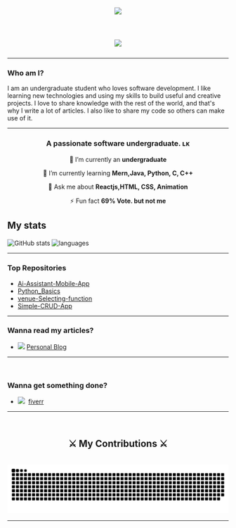<h1 align="center">
    <img src="https://user-images.githubusercontent.com/74038190/216654116-d0e8d227-7977-4edc-8d36-63461bda9503.gif" width = 150px />
</h1>

<h1 align="center">
    <img src="https://readme-typing-svg.herokuapp.com/?font=poppins&size=35&color=057600FF&center=true&vCenter=true&width=500&height=70&duration=4000&lines=Hi+There!+🤗;+I'm+Thanuja+Nipun!;" />
</h1>
<hr/>

### Who am I?

I am an undergraduate student who loves software development. I like learning new technologies and using my skills to build useful and creative projects. I love to share knowledge with the rest of the world, and that's why I write a lot of articles. I also like to share my code so others can make use of it.

<hr/>
<h3 align="center"&font=poppins&size=25>A passionate software undergraduate. ʟᴋ</h3>

<div align="center">
    
🔭 I’m currently an **undergraduate**

🌱 I’m currently learning **Mern,Java, Python, C, C++**
  
💬 Ask me about **Reactjs,HTML, CSS, Animation**
 
⚡ Fun fact **69% Vote. but not me**
  
</div>

<h2 font=poppins> My stats </h2>

<img align="center" src="https://github-readme-stats.vercel.app/api?username=nippaR&show_icons=true&include_all_commits=true&theme=dracula" alt="GitHub stats" />
<img align="center" src="https://github-readme-stats.vercel.app/api/top-langs/?username=nippaR&&exclude_repo=gnomezgrave&layout=compact&theme=dracula" alt="languages"/>
<br/>
<hr/>

### Top Repositories

* [Ai-Assistant-Mobile-App](https://github.com/nippaR/Ai-Assistant-Mobile-App.git)<br>
* [Python_Basics](https://github.com/nippaR/Python_Basics.git)<br>
* [venue-Selecting-function](https://github.com/nippaR/venue-Selecting-function.git)<br>
* [Simple-CRUD-App](https://github.com/nippaR/Simple-CRUD-App.git)<br>

<hr/>

### Wanna read my articles?

* <img src="https://drive.google.com/file/d/1zcn6-SRiZKwnp0EdOSJq6Qt6tHVxMrYe/view?usp=sharing" height="20"/>&nbsp;[Personal Blog](https://nippa46.wordpress.com/)

<hr/><br>

### Wanna get something done?

* <img src="https://praneeth.gnomezgrave.com/assets/img/icons/fiverr.png" height="20"/>&nbsp; [fiverr](https://www.fiverr.com/thanuj_motion?up_rollout=true)

<hr/><br>
<div align="center">
  <h2> ⚔️ My Contributions ⚔️ </h2>
  <br>
  <img alt="snake eating my contributions" src="https://raw.githubusercontent.com/salesp07/salesp07/output/github-contribution-grid-snake.svg" />

<hr/>
  
  <br/><br/><br/>
</div>




